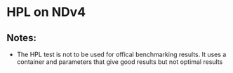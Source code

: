 # HPL on NDv4

## Notes:
- The HPL test is not to be used for offical benchmarking results. It uses a container and parameters that give good results but not optimal results

